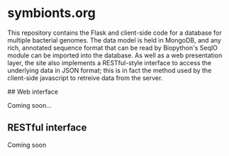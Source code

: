 # symbionts.org

This repository contains the Flask and client-side code for a database for multiple bacterial
genomes.  The data model is held in MongoDB, and any rich, annotated sequence format that can
be read by Biopython's SeqIO module can be imported into the database.  As well as a web
presentation layer, the site also implements a RESTful-style interface to access the underlying
data in JSON format; this is in fact the method used by the client-side javascript to retreive 
data from the server.

## Web interface

Coming soon...

## RESTful interface

Coming soon
